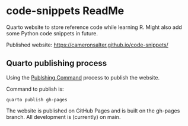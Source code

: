 # code-snippets ReadMe

Quarto website to store reference code while learning R. Might also add some Python code snippets in future.

Published website: https://cameronsalter.github.io/code-snippets/

## Quarto publishing process
Using the [Publshing Command](https://quarto.org/docs/publishing/github-pages.html#publish-command) process to publish the website. 

Command to publish is:
```{sh}
quarto publish gh-pages
```

The website is published on GitHub Pages and is built on the gh-pages branch. All development is (currently) on main.

